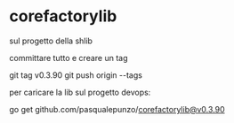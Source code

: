 # corefactorylib

sul progetto della shlib 

committare tutto e creare un tag

git tag v0.3.90
git push origin --tags

 

 

per caricare la lib sul progetto devops:

go get github.com/pasqualepunzo/corefactorylib@v0.3.90